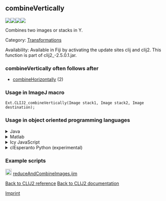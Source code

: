 ## combineVertically
<img src="images/mini_empty_logo.png"/><img src="images/mini_clij2_logo.png"/><img src="images/mini_empty_logo.png"/><img src="images/mini_cle_logo.png"/>

Combines two images or stacks in Y.

Category: [Transformations](https://clij.github.io/clij2-docs/reference__transform)

Availability: Available in Fiji by activating the update sites clij and clij2.
This function is part of clij2_-2.5.0.1.jar.

### combineVertically often follows after
* <a href="reference_combineHorizontally">combineHorizontally</a> (2)


### Usage in ImageJ macro
```
Ext.CLIJ2_combineVertically(Image stack1, Image stack2, Image destination);
```


### Usage in object oriented programming languages



<details>

<summary>
Java
</summary>
<pre class="highlight">// init CLIJ and GPU
import net.haesleinhuepf.clij2.CLIJ2;
import net.haesleinhuepf.clij.clearcl.ClearCLBuffer;
CLIJ2 clij2 = CLIJ2.getInstance();

// get input parameters
ClearCLBuffer stack1 = clij2.push(stack1ImagePlus);
ClearCLBuffer stack2 = clij2.push(stack2ImagePlus);
destination = clij2.create(stack1);
</pre>

<pre class="highlight">
// Execute operation on GPU
clij2.combineVertically(stack1, stack2, destination);
</pre>

<pre class="highlight">
// show result
destinationImagePlus = clij2.pull(destination);
destinationImagePlus.show();

// cleanup memory on GPU
clij2.release(stack1);
clij2.release(stack2);
clij2.release(destination);
</pre>

</details>



<details>

<summary>
Matlab
</summary>
<pre class="highlight">% init CLIJ and GPU
clij2 = init_clatlab();

% get input parameters
stack1 = clij2.pushMat(stack1_matrix);
stack2 = clij2.pushMat(stack2_matrix);
destination = clij2.create(stack1);
</pre>

<pre class="highlight">
% Execute operation on GPU
clij2.combineVertically(stack1, stack2, destination);
</pre>

<pre class="highlight">
% show result
destination = clij2.pullMat(destination)

% cleanup memory on GPU
clij2.release(stack1);
clij2.release(stack2);
clij2.release(destination);
</pre>

</details>



<details>

<summary>
Icy JavaScript
</summary>
<pre class="highlight">// init CLIJ and GPU
importClass(net.haesleinhuepf.clicy.CLICY);
importClass(Packages.icy.main.Icy);

clij2 = CLICY.getInstance();

// get input parameters
stack1_sequence = getSequence();
stack1 = clij2.pushSequence(stack1_sequence);
stack2_sequence = getSequence();
stack2 = clij2.pushSequence(stack2_sequence);
destination = clij2.create(stack1);
</pre>

<pre class="highlight">
// Execute operation on GPU
clij2.combineVertically(stack1, stack2, destination);
</pre>

<pre class="highlight">
// show result
destination_sequence = clij2.pullSequence(destination)
Icy.addSequence(destination_sequence);
// cleanup memory on GPU
clij2.release(stack1);
clij2.release(stack2);
clij2.release(destination);
</pre>

</details>



<details>

<summary>
clEsperanto Python (experimental)
</summary>
<pre class="highlight">import pyclesperanto_prototype as cle

cle.combine_vertically(stack1, stack2, destination)

</pre>



</details>





### Example scripts
<a href="https://github.com/clij/clij2-docs/blob/master/src/main/macro/reduceAndCombineImages.ijm"><img src="images/language_macro.png" height="20"/></a> [reduceAndCombineImages.ijm](https://github.com/clij/clij2-docs/blob/master/src/main/macro/reduceAndCombineImages.ijm)  


[Back to CLIJ2 reference](https://clij.github.io/clij2-docs/reference)
[Back to CLIJ2 documentation](https://clij.github.io/clij2-docs)

[Imprint](https://clij.github.io/imprint)

